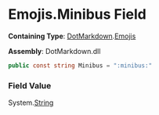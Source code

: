# Emojis\.Minibus Field

**Containing Type**: [DotMarkdown](../../README.md)\.[Emojis](../README.md)

**Assembly**: DotMarkdown\.dll

```csharp
public const string Minibus = ":minibus:"
```

### Field Value

System\.[String](https://docs.microsoft.com/en-us/dotnet/api/system.string)